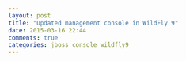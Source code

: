 ```yaml
---
layout: post
title: "Updated management console in WildFly 9"
date: 2015-03-16 22:44
comments: true
categories: jboss console wildfly9
---
```

